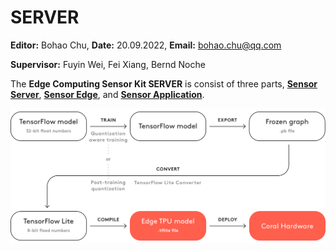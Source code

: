# **SERVER**
**Editor:** Bohao Chu, **Date:** 20.09.2022, **Email:** bohao.chu@qq.com

**Supervisor:**  Fuyin Wei, Fei Xiang, Bernd Noche

The **Edge Computing Sensor Kit SERVER** is consist of three parts, **[Sensor Server](/software/sensor-server/)**, **[Sensor Edge](/software/sensor-edge/)**, and **[Sensor Application](/software/sensor-application/)**.

![CM](/assets/images/software/server/compile.png "CM4 IO Board")


